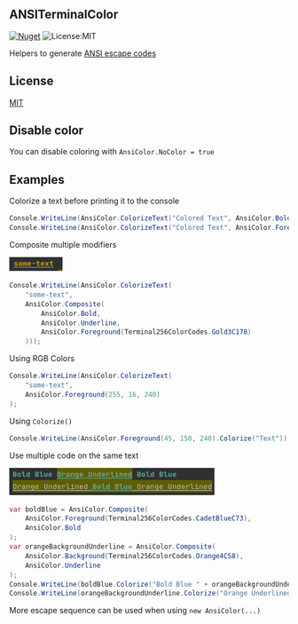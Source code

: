 ## ANSITerminalColor

[![Nuget](https://img.shields.io/nuget/v/Socolin.ANSITerminalColor)](https://www.nuget.org/packages/Socolin.ANSITerminalColor)
![License:MIT](https://img.shields.io/badge/license-MIT-green)

Helpers to generate [ANSI escape codes](https://en.wikipedia.org/wiki/ANSI_escape_code)

## License

[MIT](Socolin.ANSITerminalColor/LICENSES.md)

## Disable color

You can disable coloring with `AnsiColor.NoColor = true`

## Examples

Colorize a text before printing it to the console

```csharp
Console.WriteLine(AnsiColor.ColorizeText("Colored Text", AnsiColor.Bold))
Console.WriteLine(AnsiColor.ColorizeText("Colored Text", AnsiColor.Foreground(Terminal256ColorCodes.Aquamarine1C86)))
```

Composite multiple modifiers

![Composite](doc/images/composite.png)
```csharp
Console.WriteLine(AnsiColor.ColorizeText(
    "some-text",
    AnsiColor.Composite(
        AnsiColor.Bold,
        AnsiColor.Underline,
        AnsiColor.Foreground(Terminal256ColorCodes.Gold3C178)
    )));
```

Using RGB Colors

```csharp
Console.WriteLine(AnsiColor.ColorizeText(
    "some-text",
    AnsiColor.Foreground(255, 16, 240)
);
```

Using `Colorize()`

```csharp
Console.WriteLine(AnsiColor.Foreground(45, 150, 240).Colorize("Text"));
```

Use multiple code on the same text

![Superposed](doc/images/superposed.png)

```csharp
var boldBlue = AnsiColor.Composite(
    AnsiColor.Foreground(Terminal256ColorCodes.CadetBlueC73),
    AnsiColor.Bold
);
var orangeBackgroundUnderline = AnsiColor.Composite(
    AnsiColor.Background(Terminal256ColorCodes.Orange4C58),
    AnsiColor.Underline
);
Console.WriteLine(boldBlue.Colorize("Bold Blue " + orangeBackgroundUnderline.Colorize("Orange Underlined") + " Bold Blue"));
Console.WriteLine(orangeBackgroundUnderline.Colorize("Orange Underlined " + boldBlue.Colorize("Bold Blue") + " Orange Underlined"));
```




More escape sequence can be used when using `new AnsiColor(...)`